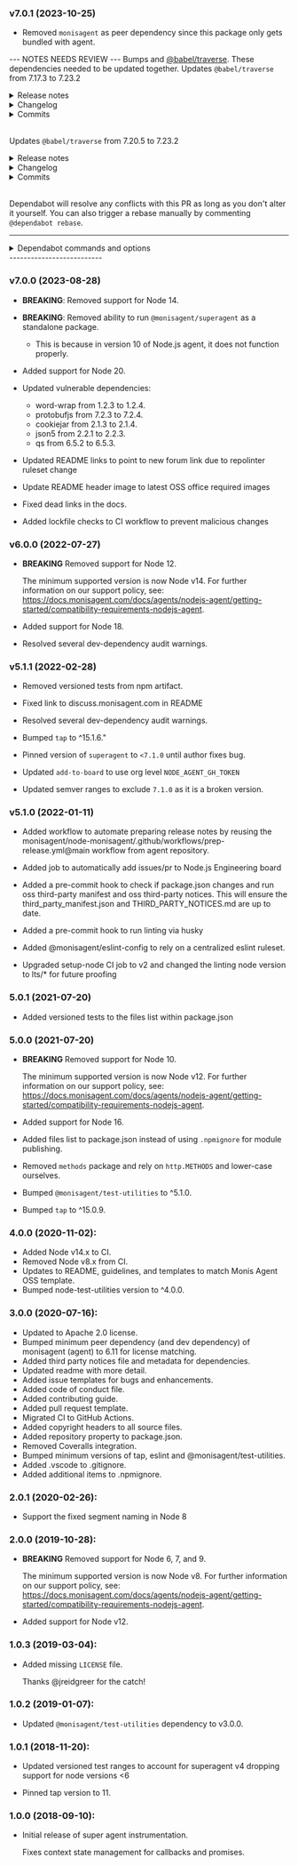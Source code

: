 ### v7.0.1 (2023-10-25)

* Removed `monisagent` as peer dependency since this package only gets bundled with agent.

--- NOTES NEEDS REVIEW ---
Bumps  and [@babel/traverse](https://github.com/babel/babel/tree/HEAD/packages/babel-traverse). These dependencies needed to be updated together.
Updates `@babel/traverse` from 7.17.3 to 7.23.2
<details>
<summary>Release notes</summary>
<p><em>Sourced from <a href="https://github.com/babel/babel/releases"><code>@​babel/traverse</code>'s releases</a>.</em></p>
<blockquote>
<h2>v7.23.2 (2023-10-11)</h2>
<p><strong>NOTE</strong>: This release also re-publishes <code>@babel/core</code>, even if it does not appear in the linked release commit.</p>
<p>Thanks <a href="https://github.com/jimmydief"><code>@​jimmydief</code></a> for your first PR!</p>
<h4>:bug: Bug Fix</h4>
<ul>
<li><code>babel-traverse</code>
<ul>
<li><a href="https://redirect.github.com/babel/babel/pull/16033">#16033</a> Only evaluate own String/Number/Math methods (<a href="https://github.com/nicolo-ribaudo"><code>@​nicolo-ribaudo</code></a>)</li>
</ul>
</li>
<li><code>babel-preset-typescript</code>
<ul>
<li><a href="https://redirect.github.com/babel/babel/pull/16022">#16022</a> Rewrite <code>.tsx</code> extension when using <code>rewriteImportExtensions</code> (<a href="https://github.com/jimmydief"><code>@​jimmydief</code></a>)</li>
</ul>
</li>
<li><code>babel-helpers</code>
<ul>
<li><a href="https://redirect.github.com/babel/babel/pull/16017">#16017</a> Fix: fallback to typeof when toString is applied to incompatible object (<a href="https://github.com/JLHwung"><code>@​JLHwung</code></a>)</li>
</ul>
</li>
<li><code>babel-helpers</code>, <code>babel-plugin-transform-modules-commonjs</code>, <code>babel-runtime-corejs2</code>, <code>babel-runtime-corejs3</code>, <code>babel-runtime</code>
<ul>
<li><a href="https://redirect.github.com/babel/babel/pull/16025">#16025</a> Avoid override mistake in namespace imports (<a href="https://github.com/nicolo-ribaudo"><code>@​nicolo-ribaudo</code></a>)</li>
</ul>
</li>
</ul>
<h4>Committers: 5</h4>
<ul>
<li>Babel Bot (<a href="https://github.com/babel-bot"><code>@​babel-bot</code></a>)</li>
<li>Huáng Jùnliàng (<a href="https://github.com/JLHwung"><code>@​JLHwung</code></a>)</li>
<li>James Diefenderfer (<a href="https://github.com/jimmydief"><code>@​jimmydief</code></a>)</li>
<li>Nicolò Ribaudo (<a href="https://github.com/nicolo-ribaudo"><code>@​nicolo-ribaudo</code></a>)</li>
<li><a href="https://github.com/liuxingbaoyu"><code>@​liuxingbaoyu</code></a></li>
</ul>
<h2>v7.23.1 (2023-09-25)</h2>
<p>Re-publishing <code>@babel/helpers</code> due to a publishing error in 7.23.0.</p>
<h2>v7.23.0 (2023-09-25)</h2>
<p>Thanks <a href="https://github.com/lorenzoferre"><code>@​lorenzoferre</code></a> and <a href="https://github.com/RajShukla1"><code>@​RajShukla1</code></a> for your first PRs!</p>
<h4>:rocket: New Feature</h4>
<ul>
<li><code>babel-plugin-proposal-import-wasm-source</code>, <code>babel-plugin-syntax-import-source</code>, <code>babel-plugin-transform-dynamic-import</code>
<ul>
<li><a href="https://redirect.github.com/babel/babel/pull/15870">#15870</a> Support transforming <code>import source</code> for wasm (<a href="https://github.com/nicolo-ribaudo"><code>@​nicolo-ribaudo</code></a>)</li>
</ul>
</li>
<li><code>babel-helper-module-transforms</code>, <code>babel-helpers</code>, <code>babel-plugin-proposal-import-defer</code>, <code>babel-plugin-syntax-import-defer</code>, <code>babel-plugin-transform-modules-commonjs</code>, <code>babel-runtime-corejs2</code>, <code>babel-runtime-corejs3</code>, <code>babel-runtime</code>, <code>babel-standalone</code>
<ul>
<li><a href="https://redirect.github.com/babel/babel/pull/15878">#15878</a> Implement <code>import defer</code> proposal transform support (<a href="https://github.com/nicolo-ribaudo"><code>@​nicolo-ribaudo</code></a>)</li>
</ul>
</li>
<li><code>babel-generator</code>, <code>babel-parser</code>, <code>babel-types</code>
<ul>
<li><a href="https://redirect.github.com/babel/babel/pull/15845">#15845</a> Implement <code>import defer</code> parsing support (<a href="https://github.com/nicolo-ribaudo"><code>@​nicolo-ribaudo</code></a>)</li>
<li><a href="https://redirect.github.com/babel/babel/pull/15829">#15829</a> Add parsing support for the &quot;source phase imports&quot; proposal (<a href="https://github.com/nicolo-ribaudo"><code>@​nicolo-ribaudo</code></a>)</li>
</ul>
</li>
<li><code>babel-generator</code>, <code>babel-helper-module-transforms</code>, <code>babel-parser</code>, <code>babel-plugin-transform-dynamic-import</code>, <code>babel-plugin-transform-modules-amd</code>, <code>babel-plugin-transform-modules-commonjs</code>, <code>babel-plugin-transform-modules-systemjs</code>, <code>babel-traverse</code>, <code>babel-types</code>
<ul>
<li><a href="https://redirect.github.com/babel/babel/pull/15682">#15682</a> Add <code>createImportExpressions</code> parser option (<a href="https://github.com/JLHwung"><code>@​JLHwung</code></a>)</li>
</ul>
</li>
<li><code>babel-standalone</code>
<ul>
<li><a href="https://redirect.github.com/babel/babel/pull/15671">#15671</a> Pass through nonce to the transformed script element (<a href="https://github.com/JLHwung"><code>@​JLHwung</code></a>)</li>
</ul>
</li>
<li><code>babel-helper-function-name</code>, <code>babel-helper-member-expression-to-functions</code>, <code>babel-helpers</code>, <code>babel-parser</code>, <code>babel-plugin-proposal-destructuring-private</code>, <code>babel-plugin-proposal-optional-chaining-assign</code>, <code>babel-plugin-syntax-optional-chaining-assign</code>, <code>babel-plugin-transform-destructuring</code>, <code>babel-plugin-transform-optional-chaining</code>, <code>babel-runtime-corejs2</code>, <code>babel-runtime-corejs3</code>, <code>babel-runtime</code>, <code>babel-standalone</code>, <code>babel-types</code>
<ul>
<li><a href="https://redirect.github.com/babel/babel/pull/15751">#15751</a> Add support for optional chain in assignments (<a href="https://github.com/nicolo-ribaudo"><code>@​nicolo-ribaudo</code></a>)</li>
</ul>
</li>
<li><code>babel-helpers</code>, <code>babel-plugin-proposal-decorators</code>
<ul>
<li><a href="https://redirect.github.com/babel/babel/pull/15895">#15895</a> Implement the &quot;decorator metadata&quot; proposal (<a href="https://github.com/nicolo-ribaudo"><code>@​nicolo-ribaudo</code></a>)</li>
</ul>
</li>
<li><code>babel-traverse</code>, <code>babel-types</code>
<ul>
<li><a href="https://redirect.github.com/babel/babel/pull/15893">#15893</a> Add <code>t.buildUndefinedNode</code> (<a href="https://github.com/liuxingbaoyu"><code>@​liuxingbaoyu</code></a>)</li>
</ul>
</li>
<li><code>babel-preset-typescript</code></li>
</ul>
<!-- raw HTML omitted -->
</blockquote>
<p>... (truncated)</p>
</details>
<details>
<summary>Changelog</summary>
<p><em>Sourced from <a href="https://github.com/babel/babel/blob/main/CHANGELOG.md"><code>@​babel/traverse</code>'s changelog</a>.</em></p>
<blockquote>
<h2>v7.23.2 (2023-10-11)</h2>
<h4>:bug: Bug Fix</h4>
<ul>
<li><code>babel-traverse</code>
<ul>
<li><a href="https://redirect.github.com/babel/babel/pull/16033">#16033</a> Only evaluate own String/Number/Math methods (<a href="https://github.com/nicolo-ribaudo"><code>@​nicolo-ribaudo</code></a>)</li>
</ul>
</li>
<li><code>babel-preset-typescript</code>
<ul>
<li><a href="https://redirect.github.com/babel/babel/pull/16022">#16022</a> Rewrite <code>.tsx</code> extension when using <code>rewriteImportExtensions</code> (<a href="https://github.com/jimmydief"><code>@​jimmydief</code></a>)</li>
</ul>
</li>
<li><code>babel-helpers</code>
<ul>
<li><a href="https://redirect.github.com/babel/babel/pull/16017">#16017</a> Fix: fallback to typeof when toString is applied to incompatible object (<a href="https://github.com/JLHwung"><code>@​JLHwung</code></a>)</li>
</ul>
</li>
<li><code>babel-helpers</code>, <code>babel-plugin-transform-modules-commonjs</code>, <code>babel-runtime-corejs2</code>, <code>babel-runtime-corejs3</code>, <code>babel-runtime</code>
<ul>
<li><a href="https://redirect.github.com/babel/babel/pull/16025">#16025</a> Avoid override mistake in namespace imports (<a href="https://github.com/nicolo-ribaudo"><code>@​nicolo-ribaudo</code></a>)</li>
</ul>
</li>
</ul>
<h2>v7.23.0 (2023-09-25)</h2>
<h4>:rocket: New Feature</h4>
<ul>
<li><code>babel-plugin-proposal-import-wasm-source</code>, <code>babel-plugin-syntax-import-source</code>, <code>babel-plugin-transform-dynamic-import</code>
<ul>
<li><a href="https://redirect.github.com/babel/babel/pull/15870">#15870</a> Support transforming <code>import source</code> for wasm (<a href="https://github.com/nicolo-ribaudo"><code>@​nicolo-ribaudo</code></a>)</li>
</ul>
</li>
<li><code>babel-helper-module-transforms</code>, <code>babel-helpers</code>, <code>babel-plugin-proposal-import-defer</code>, <code>babel-plugin-syntax-import-defer</code>, <code>babel-plugin-transform-modules-commonjs</code>, <code>babel-runtime-corejs2</code>, <code>babel-runtime-corejs3</code>, <code>babel-runtime</code>, <code>babel-standalone</code>
<ul>
<li><a href="https://redirect.github.com/babel/babel/pull/15878">#15878</a> Implement <code>import defer</code> proposal transform support (<a href="https://github.com/nicolo-ribaudo"><code>@​nicolo-ribaudo</code></a>)</li>
</ul>
</li>
<li><code>babel-generator</code>, <code>babel-parser</code>, <code>babel-types</code>
<ul>
<li><a href="https://redirect.github.com/babel/babel/pull/15845">#15845</a> Implement <code>import defer</code> parsing support (<a href="https://github.com/nicolo-ribaudo"><code>@​nicolo-ribaudo</code></a>)</li>
<li><a href="https://redirect.github.com/babel/babel/pull/15829">#15829</a> Add parsing support for the &quot;source phase imports&quot; proposal (<a href="https://github.com/nicolo-ribaudo"><code>@​nicolo-ribaudo</code></a>)</li>
</ul>
</li>
<li><code>babel-generator</code>, <code>babel-helper-module-transforms</code>, <code>babel-parser</code>, <code>babel-plugin-transform-dynamic-import</code>, <code>babel-plugin-transform-modules-amd</code>, <code>babel-plugin-transform-modules-commonjs</code>, <code>babel-plugin-transform-modules-systemjs</code>, <code>babel-traverse</code>, <code>babel-types</code>
<ul>
<li><a href="https://redirect.github.com/babel/babel/pull/15682">#15682</a> Add <code>createImportExpressions</code> parser option (<a href="https://github.com/JLHwung"><code>@​JLHwung</code></a>)</li>
</ul>
</li>
<li><code>babel-standalone</code>
<ul>
<li><a href="https://redirect.github.com/babel/babel/pull/15671">#15671</a> Pass through nonce to the transformed script element (<a href="https://github.com/JLHwung"><code>@​JLHwung</code></a>)</li>
</ul>
</li>
<li><code>babel-helper-function-name</code>, <code>babel-helper-member-expression-to-functions</code>, <code>babel-helpers</code>, <code>babel-parser</code>, <code>babel-plugin-proposal-destructuring-private</code>, <code>babel-plugin-proposal-optional-chaining-assign</code>, <code>babel-plugin-syntax-optional-chaining-assign</code>, <code>babel-plugin-transform-destructuring</code>, <code>babel-plugin-transform-optional-chaining</code>, <code>babel-runtime-corejs2</code>, <code>babel-runtime-corejs3</code>, <code>babel-runtime</code>, <code>babel-standalone</code>, <code>babel-types</code>
<ul>
<li><a href="https://redirect.github.com/babel/babel/pull/15751">#15751</a> Add support for optional chain in assignments (<a href="https://github.com/nicolo-ribaudo"><code>@​nicolo-ribaudo</code></a>)</li>
</ul>
</li>
<li><code>babel-helpers</code>, <code>babel-plugin-proposal-decorators</code>
<ul>
<li><a href="https://redirect.github.com/babel/babel/pull/15895">#15895</a> Implement the &quot;decorator metadata&quot; proposal (<a href="https://github.com/nicolo-ribaudo"><code>@​nicolo-ribaudo</code></a>)</li>
</ul>
</li>
<li><code>babel-traverse</code>, <code>babel-types</code>
<ul>
<li><a href="https://redirect.github.com/babel/babel/pull/15893">#15893</a> Add <code>t.buildUndefinedNode</code> (<a href="https://github.com/liuxingbaoyu"><code>@​liuxingbaoyu</code></a>)</li>
</ul>
</li>
<li><code>babel-preset-typescript</code>
<ul>
<li><a href="https://redirect.github.com/babel/babel/pull/15913">#15913</a> Add <code>rewriteImportExtensions</code> option to TS preset (<a href="https://github.com/nicolo-ribaudo"><code>@​nicolo-ribaudo</code></a>)</li>
</ul>
</li>
<li><code>babel-parser</code>
<ul>
<li><a href="https://redirect.github.com/babel/babel/pull/15896">#15896</a> Allow TS tuples to have both labeled and unlabeled elements (<a href="https://github.com/yukukotani"><code>@​yukukotani</code></a>)</li>
</ul>
</li>
</ul>
<h4>:bug: Bug Fix</h4>
<ul>
<li><code>babel-plugin-transform-block-scoping</code>
<ul>
<li><a href="https://redirect.github.com/babel/babel/pull/15962">#15962</a> fix: <code>transform-block-scoping</code> captures the variables of the method in the loop (<a href="https://github.com/liuxingbaoyu"><code>@​liuxingbaoyu</code></a>)</li>
</ul>
</li>
</ul>
<h4>:nail_care: Polish</h4>
<ul>
<li><code>babel-traverse</code>
<ul>
<li><a href="https://redirect.github.com/babel/babel/pull/15797">#15797</a> Expand evaluation of global built-ins in <code>@babel/traverse</code> (<a href="https://github.com/lorenzoferre"><code>@​lorenzoferre</code></a>)</li>
</ul>
</li>
<li><code>babel-plugin-proposal-explicit-resource-management</code>
<ul>
<li><a href="https://redirect.github.com/babel/babel/pull/15985">#15985</a> Improve source maps for blocks with <code>using</code> declarations (<a href="https://github.com/nicolo-ribaudo"><code>@​nicolo-ribaudo</code></a>)</li>
</ul>
</li>
</ul>
<h4>:microscope: Output optimization</h4>
<ul>
<li><code>babel-core</code>, <code>babel-helper-module-transforms</code>, <code>babel-plugin-transform-async-to-generator</code>, <code>babel-plugin-transform-classes</code>, <code>babel-plugin-transform-dynamic-import</code>, <code>babel-plugin-transform-function-name</code>, <code>babel-plugin-transform-modules-amd</code>, <code>babel-plugin-transform-modules-commonjs</code>, <code>babel-plugin-transform-modules-umd</code>, <code>babel-plugin-transform-parameters</code>, <code>babel-plugin-transform-react-constant-elements</code>, <code>babel-plugin-transform-react-inline-elements</code>, <code>babel-plugin-transform-runtime</code>, <code>babel-plugin-transform-typescript</code>, <code>babel-preset-env</code>
<ul>
<li><a href="https://redirect.github.com/babel/babel/pull/15984">#15984</a> Inline <code>exports.XXX =</code> update in simple variable declarations (<a href="https://github.com/nicolo-ribaudo"><code>@​nicolo-ribaudo</code></a>)</li>
</ul>
</li>
</ul>
<h2>v7.22.20 (2023-09-16)</h2>
<!-- raw HTML omitted -->
</blockquote>
<p>... (truncated)</p>
</details>
<details>
<summary>Commits</summary>
<ul>
<li><a href="https://github.com/babel/babel/commit/b4b9942a6cde0685c222eb3412347880aae40ad5"><code>b4b9942</code></a> v7.23.2</li>
<li><a href="https://github.com/babel/babel/commit/b13376b346946e3f62fc0848c1d2a23223314c82"><code>b13376b</code></a> Only evaluate own String/Number/Math methods (<a href="https://github.com/babel/babel/tree/HEAD/packages/babel-traverse/issues/16033">#16033</a>)</li>
<li><a href="https://github.com/babel/babel/commit/ca58ec15cb6dde6812c36997477e44880bec0bba"><code>ca58ec1</code></a> v7.23.0</li>
<li><a href="https://github.com/babel/babel/commit/0f333dafcf470f1970083e4e695ced6aec8bead0"><code>0f333da</code></a> Add <code>createImportExpressions</code> parser option (<a href="https://github.com/babel/babel/tree/HEAD/packages/babel-traverse/issues/15682">#15682</a>)</li>
<li><a href="https://github.com/babel/babel/commit/3744545649fdc21688a2f3c97e1e39dbebff0d21"><code>3744545</code></a> Fix linting</li>
<li><a href="https://github.com/babel/babel/commit/c7e6806e2194deb36c330f543409c792592b22d4"><code>c7e6806</code></a> Add <code>t.buildUndefinedNode</code> (<a href="https://github.com/babel/babel/tree/HEAD/packages/babel-traverse/issues/15893">#15893</a>)</li>
<li><a href="https://github.com/babel/babel/commit/38ee8b4dd693f1e2bd00107bbc1167ce84736ea0"><code>38ee8b4</code></a> Expand evaluation of global built-ins in <code>@babel/traverse</code> (<a href="https://github.com/babel/babel/tree/HEAD/packages/babel-traverse/issues/15797">#15797</a>)</li>
<li><a href="https://github.com/babel/babel/commit/9f3dfd90211472cf0083a3234dd1a1b857ce3624"><code>9f3dfd9</code></a> v7.22.20</li>
<li><a href="https://github.com/babel/babel/commit/3ed28b29c1fb15588369bdd55187b69f1248e87d"><code>3ed28b2</code></a> Fully support <code>||</code> and <code>&amp;&amp;</code> in <code>pluginToggleBooleanFlag</code> (<a href="https://github.com/babel/babel/tree/HEAD/packages/babel-traverse/issues/15961">#15961</a>)</li>
<li><a href="https://github.com/babel/babel/commit/77b0d7359909c94f3797c24006f244847fbc8d6d"><code>77b0d73</code></a> v7.22.19</li>
<li>Additional commits viewable in <a href="https://github.com/babel/babel/commits/v7.23.2/packages/babel-traverse">compare view</a></li>
</ul>
</details>
<br />

Updates `@babel/traverse` from 7.20.5 to 7.23.2
<details>
<summary>Release notes</summary>
<p><em>Sourced from <a href="https://github.com/babel/babel/releases"><code>@​babel/traverse</code>'s releases</a>.</em></p>
<blockquote>
<h2>v7.23.2 (2023-10-11)</h2>
<p><strong>NOTE</strong>: This release also re-publishes <code>@babel/core</code>, even if it does not appear in the linked release commit.</p>
<p>Thanks <a href="https://github.com/jimmydief"><code>@​jimmydief</code></a> for your first PR!</p>
<h4>:bug: Bug Fix</h4>
<ul>
<li><code>babel-traverse</code>
<ul>
<li><a href="https://redirect.github.com/babel/babel/pull/16033">#16033</a> Only evaluate own String/Number/Math methods (<a href="https://github.com/nicolo-ribaudo"><code>@​nicolo-ribaudo</code></a>)</li>
</ul>
</li>
<li><code>babel-preset-typescript</code>
<ul>
<li><a href="https://redirect.github.com/babel/babel/pull/16022">#16022</a> Rewrite <code>.tsx</code> extension when using <code>rewriteImportExtensions</code> (<a href="https://github.com/jimmydief"><code>@​jimmydief</code></a>)</li>
</ul>
</li>
<li><code>babel-helpers</code>
<ul>
<li><a href="https://redirect.github.com/babel/babel/pull/16017">#16017</a> Fix: fallback to typeof when toString is applied to incompatible object (<a href="https://github.com/JLHwung"><code>@​JLHwung</code></a>)</li>
</ul>
</li>
<li><code>babel-helpers</code>, <code>babel-plugin-transform-modules-commonjs</code>, <code>babel-runtime-corejs2</code>, <code>babel-runtime-corejs3</code>, <code>babel-runtime</code>
<ul>
<li><a href="https://redirect.github.com/babel/babel/pull/16025">#16025</a> Avoid override mistake in namespace imports (<a href="https://github.com/nicolo-ribaudo"><code>@​nicolo-ribaudo</code></a>)</li>
</ul>
</li>
</ul>
<h4>Committers: 5</h4>
<ul>
<li>Babel Bot (<a href="https://github.com/babel-bot"><code>@​babel-bot</code></a>)</li>
<li>Huáng Jùnliàng (<a href="https://github.com/JLHwung"><code>@​JLHwung</code></a>)</li>
<li>James Diefenderfer (<a href="https://github.com/jimmydief"><code>@​jimmydief</code></a>)</li>
<li>Nicolò Ribaudo (<a href="https://github.com/nicolo-ribaudo"><code>@​nicolo-ribaudo</code></a>)</li>
<li><a href="https://github.com/liuxingbaoyu"><code>@​liuxingbaoyu</code></a></li>
</ul>
<h2>v7.23.1 (2023-09-25)</h2>
<p>Re-publishing <code>@babel/helpers</code> due to a publishing error in 7.23.0.</p>
<h2>v7.23.0 (2023-09-25)</h2>
<p>Thanks <a href="https://github.com/lorenzoferre"><code>@​lorenzoferre</code></a> and <a href="https://github.com/RajShukla1"><code>@​RajShukla1</code></a> for your first PRs!</p>
<h4>:rocket: New Feature</h4>
<ul>
<li><code>babel-plugin-proposal-import-wasm-source</code>, <code>babel-plugin-syntax-import-source</code>, <code>babel-plugin-transform-dynamic-import</code>
<ul>
<li><a href="https://redirect.github.com/babel/babel/pull/15870">#15870</a> Support transforming <code>import source</code> for wasm (<a href="https://github.com/nicolo-ribaudo"><code>@​nicolo-ribaudo</code></a>)</li>
</ul>
</li>
<li><code>babel-helper-module-transforms</code>, <code>babel-helpers</code>, <code>babel-plugin-proposal-import-defer</code>, <code>babel-plugin-syntax-import-defer</code>, <code>babel-plugin-transform-modules-commonjs</code>, <code>babel-runtime-corejs2</code>, <code>babel-runtime-corejs3</code>, <code>babel-runtime</code>, <code>babel-standalone</code>
<ul>
<li><a href="https://redirect.github.com/babel/babel/pull/15878">#15878</a> Implement <code>import defer</code> proposal transform support (<a href="https://github.com/nicolo-ribaudo"><code>@​nicolo-ribaudo</code></a>)</li>
</ul>
</li>
<li><code>babel-generator</code>, <code>babel-parser</code>, <code>babel-types</code>
<ul>
<li><a href="https://redirect.github.com/babel/babel/pull/15845">#15845</a> Implement <code>import defer</code> parsing support (<a href="https://github.com/nicolo-ribaudo"><code>@​nicolo-ribaudo</code></a>)</li>
<li><a href="https://redirect.github.com/babel/babel/pull/15829">#15829</a> Add parsing support for the &quot;source phase imports&quot; proposal (<a href="https://github.com/nicolo-ribaudo"><code>@​nicolo-ribaudo</code></a>)</li>
</ul>
</li>
<li><code>babel-generator</code>, <code>babel-helper-module-transforms</code>, <code>babel-parser</code>, <code>babel-plugin-transform-dynamic-import</code>, <code>babel-plugin-transform-modules-amd</code>, <code>babel-plugin-transform-modules-commonjs</code>, <code>babel-plugin-transform-modules-systemjs</code>, <code>babel-traverse</code>, <code>babel-types</code>
<ul>
<li><a href="https://redirect.github.com/babel/babel/pull/15682">#15682</a> Add <code>createImportExpressions</code> parser option (<a href="https://github.com/JLHwung"><code>@​JLHwung</code></a>)</li>
</ul>
</li>
<li><code>babel-standalone</code>
<ul>
<li><a href="https://redirect.github.com/babel/babel/pull/15671">#15671</a> Pass through nonce to the transformed script element (<a href="https://github.com/JLHwung"><code>@​JLHwung</code></a>)</li>
</ul>
</li>
<li><code>babel-helper-function-name</code>, <code>babel-helper-member-expression-to-functions</code>, <code>babel-helpers</code>, <code>babel-parser</code>, <code>babel-plugin-proposal-destructuring-private</code>, <code>babel-plugin-proposal-optional-chaining-assign</code>, <code>babel-plugin-syntax-optional-chaining-assign</code>, <code>babel-plugin-transform-destructuring</code>, <code>babel-plugin-transform-optional-chaining</code>, <code>babel-runtime-corejs2</code>, <code>babel-runtime-corejs3</code>, <code>babel-runtime</code>, <code>babel-standalone</code>, <code>babel-types</code>
<ul>
<li><a href="https://redirect.github.com/babel/babel/pull/15751">#15751</a> Add support for optional chain in assignments (<a href="https://github.com/nicolo-ribaudo"><code>@​nicolo-ribaudo</code></a>)</li>
</ul>
</li>
<li><code>babel-helpers</code>, <code>babel-plugin-proposal-decorators</code>
<ul>
<li><a href="https://redirect.github.com/babel/babel/pull/15895">#15895</a> Implement the &quot;decorator metadata&quot; proposal (<a href="https://github.com/nicolo-ribaudo"><code>@​nicolo-ribaudo</code></a>)</li>
</ul>
</li>
<li><code>babel-traverse</code>, <code>babel-types</code>
<ul>
<li><a href="https://redirect.github.com/babel/babel/pull/15893">#15893</a> Add <code>t.buildUndefinedNode</code> (<a href="https://github.com/liuxingbaoyu"><code>@​liuxingbaoyu</code></a>)</li>
</ul>
</li>
<li><code>babel-preset-typescript</code></li>
</ul>
<!-- raw HTML omitted -->
</blockquote>
<p>... (truncated)</p>
</details>
<details>
<summary>Changelog</summary>
<p><em>Sourced from <a href="https://github.com/babel/babel/blob/main/CHANGELOG.md"><code>@​babel/traverse</code>'s changelog</a>.</em></p>
<blockquote>
<h2>v7.23.2 (2023-10-11)</h2>
<h4>:bug: Bug Fix</h4>
<ul>
<li><code>babel-traverse</code>
<ul>
<li><a href="https://redirect.github.com/babel/babel/pull/16033">#16033</a> Only evaluate own String/Number/Math methods (<a href="https://github.com/nicolo-ribaudo"><code>@​nicolo-ribaudo</code></a>)</li>
</ul>
</li>
<li><code>babel-preset-typescript</code>
<ul>
<li><a href="https://redirect.github.com/babel/babel/pull/16022">#16022</a> Rewrite <code>.tsx</code> extension when using <code>rewriteImportExtensions</code> (<a href="https://github.com/jimmydief"><code>@​jimmydief</code></a>)</li>
</ul>
</li>
<li><code>babel-helpers</code>
<ul>
<li><a href="https://redirect.github.com/babel/babel/pull/16017">#16017</a> Fix: fallback to typeof when toString is applied to incompatible object (<a href="https://github.com/JLHwung"><code>@​JLHwung</code></a>)</li>
</ul>
</li>
<li><code>babel-helpers</code>, <code>babel-plugin-transform-modules-commonjs</code>, <code>babel-runtime-corejs2</code>, <code>babel-runtime-corejs3</code>, <code>babel-runtime</code>
<ul>
<li><a href="https://redirect.github.com/babel/babel/pull/16025">#16025</a> Avoid override mistake in namespace imports (<a href="https://github.com/nicolo-ribaudo"><code>@​nicolo-ribaudo</code></a>)</li>
</ul>
</li>
</ul>
<h2>v7.23.0 (2023-09-25)</h2>
<h4>:rocket: New Feature</h4>
<ul>
<li><code>babel-plugin-proposal-import-wasm-source</code>, <code>babel-plugin-syntax-import-source</code>, <code>babel-plugin-transform-dynamic-import</code>
<ul>
<li><a href="https://redirect.github.com/babel/babel/pull/15870">#15870</a> Support transforming <code>import source</code> for wasm (<a href="https://github.com/nicolo-ribaudo"><code>@​nicolo-ribaudo</code></a>)</li>
</ul>
</li>
<li><code>babel-helper-module-transforms</code>, <code>babel-helpers</code>, <code>babel-plugin-proposal-import-defer</code>, <code>babel-plugin-syntax-import-defer</code>, <code>babel-plugin-transform-modules-commonjs</code>, <code>babel-runtime-corejs2</code>, <code>babel-runtime-corejs3</code>, <code>babel-runtime</code>, <code>babel-standalone</code>
<ul>
<li><a href="https://redirect.github.com/babel/babel/pull/15878">#15878</a> Implement <code>import defer</code> proposal transform support (<a href="https://github.com/nicolo-ribaudo"><code>@​nicolo-ribaudo</code></a>)</li>
</ul>
</li>
<li><code>babel-generator</code>, <code>babel-parser</code>, <code>babel-types</code>
<ul>
<li><a href="https://redirect.github.com/babel/babel/pull/15845">#15845</a> Implement <code>import defer</code> parsing support (<a href="https://github.com/nicolo-ribaudo"><code>@​nicolo-ribaudo</code></a>)</li>
<li><a href="https://redirect.github.com/babel/babel/pull/15829">#15829</a> Add parsing support for the &quot;source phase imports&quot; proposal (<a href="https://github.com/nicolo-ribaudo"><code>@​nicolo-ribaudo</code></a>)</li>
</ul>
</li>
<li><code>babel-generator</code>, <code>babel-helper-module-transforms</code>, <code>babel-parser</code>, <code>babel-plugin-transform-dynamic-import</code>, <code>babel-plugin-transform-modules-amd</code>, <code>babel-plugin-transform-modules-commonjs</code>, <code>babel-plugin-transform-modules-systemjs</code>, <code>babel-traverse</code>, <code>babel-types</code>
<ul>
<li><a href="https://redirect.github.com/babel/babel/pull/15682">#15682</a> Add <code>createImportExpressions</code> parser option (<a href="https://github.com/JLHwung"><code>@​JLHwung</code></a>)</li>
</ul>
</li>
<li><code>babel-standalone</code>
<ul>
<li><a href="https://redirect.github.com/babel/babel/pull/15671">#15671</a> Pass through nonce to the transformed script element (<a href="https://github.com/JLHwung"><code>@​JLHwung</code></a>)</li>
</ul>
</li>
<li><code>babel-helper-function-name</code>, <code>babel-helper-member-expression-to-functions</code>, <code>babel-helpers</code>, <code>babel-parser</code>, <code>babel-plugin-proposal-destructuring-private</code>, <code>babel-plugin-proposal-optional-chaining-assign</code>, <code>babel-plugin-syntax-optional-chaining-assign</code>, <code>babel-plugin-transform-destructuring</code>, <code>babel-plugin-transform-optional-chaining</code>, <code>babel-runtime-corejs2</code>, <code>babel-runtime-corejs3</code>, <code>babel-runtime</code>, <code>babel-standalone</code>, <code>babel-types</code>
<ul>
<li><a href="https://redirect.github.com/babel/babel/pull/15751">#15751</a> Add support for optional chain in assignments (<a href="https://github.com/nicolo-ribaudo"><code>@​nicolo-ribaudo</code></a>)</li>
</ul>
</li>
<li><code>babel-helpers</code>, <code>babel-plugin-proposal-decorators</code>
<ul>
<li><a href="https://redirect.github.com/babel/babel/pull/15895">#15895</a> Implement the &quot;decorator metadata&quot; proposal (<a href="https://github.com/nicolo-ribaudo"><code>@​nicolo-ribaudo</code></a>)</li>
</ul>
</li>
<li><code>babel-traverse</code>, <code>babel-types</code>
<ul>
<li><a href="https://redirect.github.com/babel/babel/pull/15893">#15893</a> Add <code>t.buildUndefinedNode</code> (<a href="https://github.com/liuxingbaoyu"><code>@​liuxingbaoyu</code></a>)</li>
</ul>
</li>
<li><code>babel-preset-typescript</code>
<ul>
<li><a href="https://redirect.github.com/babel/babel/pull/15913">#15913</a> Add <code>rewriteImportExtensions</code> option to TS preset (<a href="https://github.com/nicolo-ribaudo"><code>@​nicolo-ribaudo</code></a>)</li>
</ul>
</li>
<li><code>babel-parser</code>
<ul>
<li><a href="https://redirect.github.com/babel/babel/pull/15896">#15896</a> Allow TS tuples to have both labeled and unlabeled elements (<a href="https://github.com/yukukotani"><code>@​yukukotani</code></a>)</li>
</ul>
</li>
</ul>
<h4>:bug: Bug Fix</h4>
<ul>
<li><code>babel-plugin-transform-block-scoping</code>
<ul>
<li><a href="https://redirect.github.com/babel/babel/pull/15962">#15962</a> fix: <code>transform-block-scoping</code> captures the variables of the method in the loop (<a href="https://github.com/liuxingbaoyu"><code>@​liuxingbaoyu</code></a>)</li>
</ul>
</li>
</ul>
<h4>:nail_care: Polish</h4>
<ul>
<li><code>babel-traverse</code>
<ul>
<li><a href="https://redirect.github.com/babel/babel/pull/15797">#15797</a> Expand evaluation of global built-ins in <code>@babel/traverse</code> (<a href="https://github.com/lorenzoferre"><code>@​lorenzoferre</code></a>)</li>
</ul>
</li>
<li><code>babel-plugin-proposal-explicit-resource-management</code>
<ul>
<li><a href="https://redirect.github.com/babel/babel/pull/15985">#15985</a> Improve source maps for blocks with <code>using</code> declarations (<a href="https://github.com/nicolo-ribaudo"><code>@​nicolo-ribaudo</code></a>)</li>
</ul>
</li>
</ul>
<h4>:microscope: Output optimization</h4>
<ul>
<li><code>babel-core</code>, <code>babel-helper-module-transforms</code>, <code>babel-plugin-transform-async-to-generator</code>, <code>babel-plugin-transform-classes</code>, <code>babel-plugin-transform-dynamic-import</code>, <code>babel-plugin-transform-function-name</code>, <code>babel-plugin-transform-modules-amd</code>, <code>babel-plugin-transform-modules-commonjs</code>, <code>babel-plugin-transform-modules-umd</code>, <code>babel-plugin-transform-parameters</code>, <code>babel-plugin-transform-react-constant-elements</code>, <code>babel-plugin-transform-react-inline-elements</code>, <code>babel-plugin-transform-runtime</code>, <code>babel-plugin-transform-typescript</code>, <code>babel-preset-env</code>
<ul>
<li><a href="https://redirect.github.com/babel/babel/pull/15984">#15984</a> Inline <code>exports.XXX =</code> update in simple variable declarations (<a href="https://github.com/nicolo-ribaudo"><code>@​nicolo-ribaudo</code></a>)</li>
</ul>
</li>
</ul>
<h2>v7.22.20 (2023-09-16)</h2>
<!-- raw HTML omitted -->
</blockquote>
<p>... (truncated)</p>
</details>
<details>
<summary>Commits</summary>
<ul>
<li><a href="https://github.com/babel/babel/commit/b4b9942a6cde0685c222eb3412347880aae40ad5"><code>b4b9942</code></a> v7.23.2</li>
<li><a href="https://github.com/babel/babel/commit/b13376b346946e3f62fc0848c1d2a23223314c82"><code>b13376b</code></a> Only evaluate own String/Number/Math methods (<a href="https://github.com/babel/babel/tree/HEAD/packages/babel-traverse/issues/16033">#16033</a>)</li>
<li><a href="https://github.com/babel/babel/commit/ca58ec15cb6dde6812c36997477e44880bec0bba"><code>ca58ec1</code></a> v7.23.0</li>
<li><a href="https://github.com/babel/babel/commit/0f333dafcf470f1970083e4e695ced6aec8bead0"><code>0f333da</code></a> Add <code>createImportExpressions</code> parser option (<a href="https://github.com/babel/babel/tree/HEAD/packages/babel-traverse/issues/15682">#15682</a>)</li>
<li><a href="https://github.com/babel/babel/commit/3744545649fdc21688a2f3c97e1e39dbebff0d21"><code>3744545</code></a> Fix linting</li>
<li><a href="https://github.com/babel/babel/commit/c7e6806e2194deb36c330f543409c792592b22d4"><code>c7e6806</code></a> Add <code>t.buildUndefinedNode</code> (<a href="https://github.com/babel/babel/tree/HEAD/packages/babel-traverse/issues/15893">#15893</a>)</li>
<li><a href="https://github.com/babel/babel/commit/38ee8b4dd693f1e2bd00107bbc1167ce84736ea0"><code>38ee8b4</code></a> Expand evaluation of global built-ins in <code>@babel/traverse</code> (<a href="https://github.com/babel/babel/tree/HEAD/packages/babel-traverse/issues/15797">#15797</a>)</li>
<li><a href="https://github.com/babel/babel/commit/9f3dfd90211472cf0083a3234dd1a1b857ce3624"><code>9f3dfd9</code></a> v7.22.20</li>
<li><a href="https://github.com/babel/babel/commit/3ed28b29c1fb15588369bdd55187b69f1248e87d"><code>3ed28b2</code></a> Fully support <code>||</code> and <code>&amp;&amp;</code> in <code>pluginToggleBooleanFlag</code> (<a href="https://github.com/babel/babel/tree/HEAD/packages/babel-traverse/issues/15961">#15961</a>)</li>
<li><a href="https://github.com/babel/babel/commit/77b0d7359909c94f3797c24006f244847fbc8d6d"><code>77b0d73</code></a> v7.22.19</li>
<li>Additional commits viewable in <a href="https://github.com/babel/babel/commits/v7.23.2/packages/babel-traverse">compare view</a></li>
</ul>
</details>
<br />


Dependabot will resolve any conflicts with this PR as long as you don't alter it yourself. You can also trigger a rebase manually by commenting `@dependabot rebase`.

[//]: # (dependabot-automerge-start)
[//]: # (dependabot-automerge-end)

---

<details>
<summary>Dependabot commands and options</summary>
<br />

You can trigger Dependabot actions by commenting on this PR:
- `@dependabot rebase` will rebase this PR
- `@dependabot recreate` will recreate this PR, overwriting any edits that have been made to it
- `@dependabot merge` will merge this PR after your CI passes on it
- `@dependabot squash and merge` will squash and merge this PR after your CI passes on it
- `@dependabot cancel merge` will cancel a previously requested merge and block automerging
- `@dependabot reopen` will reopen this PR if it is closed
- `@dependabot close` will close this PR and stop Dependabot recreating it. You can achieve the same result by closing it manually
- `@dependabot show <dependency name> ignore conditions` will show all of the ignore conditions of the specified dependency
- `@dependabot ignore this major version` will close this PR and stop Dependabot creating any more for this major version (unless you reopen the PR or upgrade to it yourself)
- `@dependabot ignore this minor version` will close this PR and stop Dependabot creating any more for this minor version (unless you reopen the PR or upgrade to it yourself)
- `@dependabot ignore this dependency` will close this PR and stop Dependabot creating any more for this dependency (unless you reopen the PR or upgrade to it yourself)
You can disable automated security fix PRs for this repo from the [Security Alerts page](https://github.com/Cryptoking28/monisagent-superagent/network/alerts).

</details>
--------------------------

### v7.0.0 (2023-08-28)

* **BREAKING**: Removed support for Node 14.
* **BREAKING**: Removed ability to run `@monisagent/superagent` as a standalone package.
  * This is because in version 10 of Node.js agent, it does not function properly.

* Added support for Node 20.

* Updated vulnerable dependencies:
  - word-wrap from 1.2.3 to 1.2.4.
  - protobufjs from 7.2.3 to 7.2.4.
  - cookiejar from 2.1.3 to 2.1.4.
  - json5 from 2.2.1 to 2.2.3.
  - qs from 6.5.2 to 6.5.3.

* Updated README links to point to new forum link due to repolinter ruleset change

* Update README header image to latest OSS office required images

* Fixed dead links in the docs.

* Added lockfile checks to CI workflow to prevent malicious changes

### v6.0.0 (2022-07-27)

* **BREAKING** Removed support for Node 12.

  The minimum supported version is now Node v14. For further information on our support policy, see: https://docs.monisagent.com/docs/agents/nodejs-agent/getting-started/compatibility-requirements-nodejs-agent.

* Added support for Node 18.
* Resolved several dev-dependency audit warnings.

### v5.1.1 (2022-02-28)

* Removed versioned tests from npm artifact.

* Fixed link to discuss.monisagent.com in README

* Resolved several dev-dependency audit warnings.

* Bumped `tap` to ^15.1.6."

* Pinned version of `superagent` to `<7.1.0` until author fixes bug.

* Updated `add-to-board` to use org level `NODE_AGENT_GH_TOKEN`

* Updated semver ranges to exclude `7.1.0` as it is a broken version.

### v5.1.0 (2022-01-11)

* Added workflow to automate preparing release notes by reusing the monisagent/node-monisagent/.github/workflows/prep-release.yml@main workflow from agent repository.

* Added job to automatically add issues/pr to Node.js Engineering board

* Added a pre-commit hook to check if package.json changes and run oss third-party manifest and oss third-party notices. This will ensure the third_party_manifest.json and THIRD_PARTY_NOTICES.md are up to date.
 * Added a pre-commit hook to run linting via husky

* Added @monisagent/eslint-config to rely on a centralized eslint ruleset.

* Upgraded setup-node CI job to v2 and changed the linting node version to lts/* for future proofing

### 5.0.1 (2021-07-20)
* Added versioned tests to the files list within package.json

### 5.0.0 (2021-07-20)

* **BREAKING** Removed support for Node 10.

  The minimum supported version is now Node v12. For further information on our support policy, see: https://docs.monisagent.com/docs/agents/nodejs-agent/getting-started/compatibility-requirements-nodejs-agent.

* Added support for Node 16.
* Added files list to package.json instead of using `.npmignore` for module publishing.
* Removed `methods` package and rely on `http.METHODS` and lower-case ourselves.
* Bumped `@monisagent/test-utilities` to ^5.1.0.
* Bumped `tap` to ^15.0.9.

### 4.0.0 (2020-11-02):

* Added Node v14.x to CI.
* Removed Node v8.x from CI.
* Updates to README, guidelines, and templates to match Monis Agent OSS template.
* Bumped node-test-utilities version to ^4.0.0.

### 3.0.0 (2020-07-16):

* Updated to Apache 2.0 license.
* Bumped minimum peer dependency (and dev dependency) of monisagent (agent) to 6.11 for license matching.
* Added third party notices file and metadata for dependencies.
* Updated readme with more detail.
* Added issue templates for bugs and enhancements.
* Added code of conduct file.
* Added contributing guide.
* Added pull request template.
* Migrated CI to GitHub Actions.
* Added copyright headers to all source files.
* Added repository property to package.json.
* Removed Coveralls integration.
* Bumped minimum versions of tap, eslint and @monisagent/test-utilities.
* Added .vscode to .gitignore.
* Added additional items to .npmignore.

### 2.0.1 (2020-02-26):

* Support the fixed segment naming in Node 8

### 2.0.0 (2019-10-28):

* **BREAKING** Removed support for Node 6, 7, and 9.

  The minimum supported version is now Node v8. For further information on our support policy, see: https://docs.monisagent.com/docs/agents/nodejs-agent/getting-started/compatibility-requirements-nodejs-agent.

* Added support for Node v12.

### 1.0.3 (2019-03-04):

* Added missing `LICENSE` file.

  Thanks @jreidgreer for the catch!

### 1.0.2 (2019-01-07):

* Updated `@monisagent/test-utilities` dependency to v3.0.0.

### 1.0.1 (2018-11-20):
* Updated versioned test ranges to account for superagent v4 dropping support
  for node versions <6

* Pinned tap version to 11.

### 1.0.0 (2018-09-10):

* Initial release of super agent instrumentation.

  Fixes context state management for callbacks and promises.
